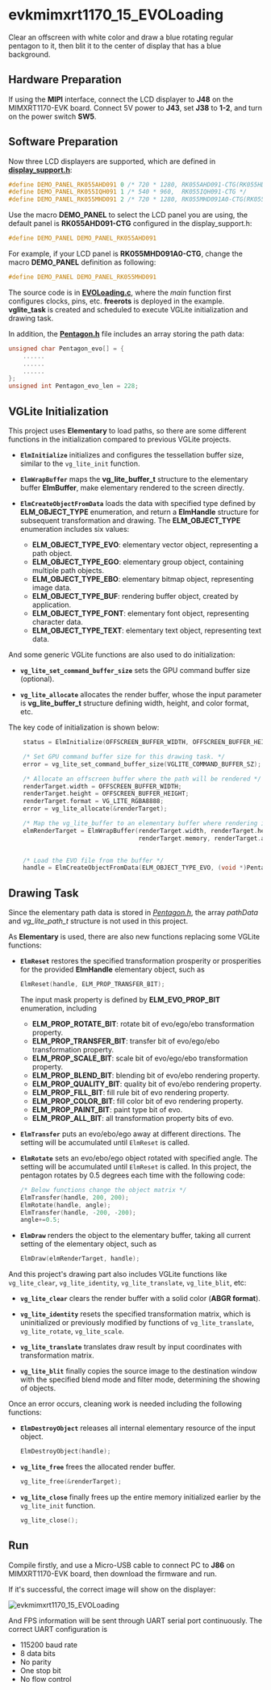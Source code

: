 # evkmimxrt1170_15_EVOLoading

Clear an offscreen with white color and draw a blue rotating regular pentagon to it, then blit it to the center of display that has a blue background.

## Hardware Preparation

If using the **MIPI** interface, connect the LCD displayer to **J48** on the MIMXRT1170-EVK board. Connect 5V power to **J43**, set **J38** to **1-2**, and turn on the power switch **SW5**.

## Software Preparation

Now three LCD displayers are supported, which are defined in [**display_support.h**](../common/board/display_support.h):

``` C
#define DEMO_PANEL_RK055AHD091 0 /* 720 * 1280, RK055AHD091-CTG(RK055HDMIPI4M) */
#define DEMO_PANEL_RK055IQH091 1 /* 540 * 960,  RK055IQH091-CTG */
#define DEMO_PANEL_RK055MHD091 2 /* 720 * 1280, RK055MHD091A0-CTG(RK055HDMIPI4MA0) */
```

Use the macro **DEMO_PANEL** to select the LCD panel you are using, the default panel is **RK055AHD091-CTG** configured in the display_support.h:

``` C
#define DEMO_PANEL DEMO_PANEL_RK055AHD091
```

For example, if your LCD panel is **RK055MHD091A0-CTG**, change the macro **DEMO_PANEL** definition as following:

``` C
#define DEMO_PANEL DEMO_PANEL_RK055MHD091
```

The source code is in [**EVOLoading.c**](./source/EVOLoading.c), where the *main* function first configures clocks, pins, etc. **freerots** is deployed in the example. **vglite_task** is created and scheduled to execute VGLite initialization and drawing task.

In addition, the [**Pentagon.h**](./source/Pentagon.h) file includes an array storing the path data:

``` C
unsigned char Pentagon_evo[] = {
    ......
    ......
    ......
};
unsigned int Pentagon_evo_len = 228;
```

## VGLite Initialization

This project uses **Elementary** to load paths, so there are some different functions in the initialization compared to previous VGLite projects.

* **`ElmInitialize`** initializes and configures the tessellation buffer size, similar to the `vg_lite_init` function.

* **`ElmWrapBuffer`** maps the **vg_lite_buffer_t** structure to the elementary buffer **ElmBuffer**, make elementary rendered to the screen directly.

* **`ElmCreateObjectFromData`** loads the data with specified type defined by **ELM_OBJECT_TYPE** enumeration, and return a **ElmHandle** structure for subsequent transformation and drawing. 
The **ELM_OBJECT_TYPE** enumeration includes six values:

    * **ELM_OBJECT_TYPE_EVO**: elementary vector object, representing a path object.
    * **ELM_OBJECT_TYPE_EGO**: elementary group object, containing multiple path objects.
    * **ELM_OBJECT_TYPE_EBO**: elementary bitmap object, representing image data.
    * **ELM_OBJECT_TYPE_BUF**: rendering buffer object, created by application.
    * **ELM_OBJECT_TYPE_FONT**: elementary font object, representing character data.
    * **ELM_OBJECT_TYPE_TEXT**: elementary text object, representing text data.

And some generic VGLite functions are also used to do initialization:

* **`vg_lite_set_command_buffer_size`** sets the GPU command buffer size (optional).

* **`vg_lite_allocate`** allocates the render buffer, whose the input parameter is **vg_lite_buffer_t** structure defining width, height, and color format, etc.

The key code of initialization is shown below:

``` C
    status = ElmInitialize(OFFSCREEN_BUFFER_WIDTH, OFFSCREEN_BUFFER_HEIGHT);

    /* Set GPU command buffer size for this drawing task. */
    error = vg_lite_set_command_buffer_size(VGLITE_COMMAND_BUFFER_SZ);

    /* Allocate an offscreen buffer where the path will be rendered */
    renderTarget.width = OFFSCREEN_BUFFER_WIDTH;
    renderTarget.height = OFFSCREEN_BUFFER_HEIGHT;
    renderTarget.format = VG_LITE_RGBA8888;
    error = vg_lite_allocate(&renderTarget);

    /* Map the vg_lite_buffer to an elementary buffer where rendering is to be done */
    elmRenderTarget = ElmWrapBuffer(renderTarget.width, renderTarget.height, renderTarget.stride, 
                                    renderTarget.memory, renderTarget.address, ELM_BUFFER_FORMAT_RGBA8888);
  

    /* Load the EVO file from the buffer */
    handle = ElmCreateObjectFromData(ELM_OBJECT_TYPE_EVO, (void *)Pentagon_evo, Pentagon_evo_len);
```

## Drawing Task

Since the elementary path data is stored in [*Pentagon.h*](./source/Pentagon.h), the array *pathData* and *vg_lite_path_t* structure is not used in this project.

As **Elementary** is used, there are also new functions replacing some VGLite functions:

* **`ElmReset`** restores the specified transformation prosperity or prosperities for the provided **ElmHandle** elementary object, such as
    ``` C
    ElmReset(handle, ELM_PROP_TRANSFER_BIT);
    ```

    The input mask property is defined by **ELM_EVO_PROP_BIT** enumeration, including
    * **ELM_PROP_ROTATE_BIT**: rotate bit of evo/ego/ebo transformation property.
    * **ELM_PROP_TRANSFER_BIT**: transfer bit of evo/ego/ebo transformation property.
    * **ELM_PROP_SCALE_BIT**: scale bit of evo/ego/ebo transformation property.
    * **ELM_PROP_BLEND_BIT**: blending bit of evo/ebo rendering property.
    * **ELM_PROP_QUALITY_BIT**: quality bit of evo/ebo rendering property.
    * **ELM_PROP_FILL_BIT**: fill rule bit of evo rendering property.
    * **ELM_PROP_COLOR_BIT**: fill color bit of evo rendering property.
    * **ELM_PROP_PAINT_BIT**: paint type bit of evo.
    * **ELM_PROP_ALL_BIT**: all transformation property bits of evo.

* **`ElmTransfer`** puts an evo/ebo/ego away at different directions. The setting will be accumulated until `ElmReset` is called.

* **`ElmRotate`** sets an evo/ebo/ego object rotated with specified angle. The setting will be accumulated until `ElmReset` is called.
In this project, the pentagon rotates by 0.5 degrees each time with the following code:

    ``` C
    /* Below functions change the object matrix */
    ElmTransfer(handle, 200, 200);
    ElmRotate(handle, angle);
    ElmTransfer(handle, -200, -200);
    angle+=0.5;
    ```

* **`ElmDraw`** renders the object to the elementary buffer, taking all current setting of the elementary object, such as 

    ``` C
    ElmDraw(elmRenderTarget, handle);
    ```

And this project's drawing part also includes VGLite functions like `vg_lite_clear`, `vg_lite_identity`, `vg_lite_translate`, `vg_lite_blit`, etc:

* **`vg_lite_clear`** clears the render buffer with a solid color (**ABGR format**). 

* **`vg_lite_identity`** resets the specified transformation matrix, which is uninitialized or previously modified by functions of `vg_lite_translate`, `vg_lite_rotate`, `vg_lite_scale`.

* **`vg_lite_translate`** translates draw result by input coordinates with transformation matrix. 

* **`vg_lite_blit`** finally copies the source image to the destination window with the specified blend mode and filter mode, determining the showing of objects.

Once an error occurs, cleaning work is needed including the following functions:

* **`ElmDestroyObject`** releases all internal elementary resource of the input object.
    ``` C
    ElmDestroyObject(handle);
    ```

* **`vg_lite_free`** frees the allocated render buffer.

    ``` C
    vg_lite_free(&renderTarget);
    ```

* **`vg_lite_close`** finally frees up the entire memory initialized earlier by the `vg_lite_init` function.

    ``` C
    vg_lite_close();
    ```

## Run

Compile firstly, and use a Micro-USB cable to connect PC to **J86** on MIMXRT1170-EVK board, then download the firmware and run. 

If it's successful, the correct image will show on the displayer:

![evkmimxrt1170_15_EVOLoading](../images/evkmimxrt1170_15_EVOLoading.png)

And FPS information will be sent through UART serial port continuously. The correct UART configuration is

* 115200 baud rate
* 8 data bits
* No parity
* One stop bit
* No flow control